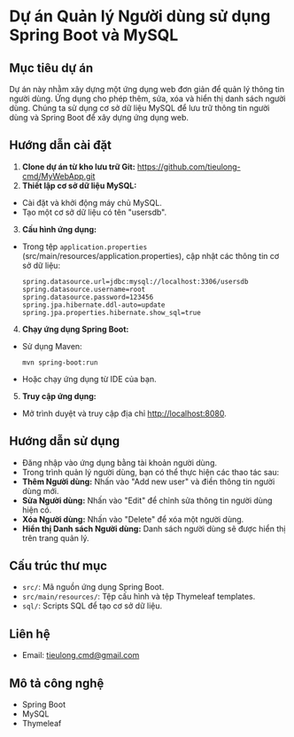 # Dự án Quản lý Người dùng sử dụng Spring Boot và MySQL

## Mục tiêu dự án
Dự án này nhằm xây dựng một ứng dụng web đơn giản để quản lý thông tin người dùng. Ứng dụng cho phép thêm, sửa, xóa và hiển thị danh sách người dùng. Chúng ta sử dụng cơ sở dữ liệu MySQL để lưu trữ thông tin người dùng và Spring Boot để xây dựng ứng dụng web.

## Hướng dẫn cài đặt
1. **Clone dự án từ kho lưu trữ Git:**
https://github.com/tieulong-cmd/MyWebApp.git
2. **Thiết lập cơ sở dữ liệu MySQL:**
- Cài đặt và khởi động máy chủ MySQL.
- Tạo một cơ sở dữ liệu có tên "usersdb".

3. **Cấu hình ứng dụng:**
- Trong tệp `application.properties` (src/main/resources/application.properties), cập nhật các thông tin cơ sở dữ liệu:
  ```properties
  spring.datasource.url=jdbc:mysql://localhost:3306/usersdb
  spring.datasource.username=root
  spring.datasource.password=123456
  spring.jpa.hibernate.ddl-auto=update
  spring.jpa.properties.hibernate.show_sql=true

4. **Chạy ứng dụng Spring Boot:**
- Sử dụng Maven:
  ```
  mvn spring-boot:run
  ```
- Hoặc chạy ứng dụng từ IDE của bạn.

5. **Truy cập ứng dụng:**
- Mở trình duyệt và truy cập địa chỉ [http://localhost:8080](http://localhost:8080).

## Hướng dẫn sử dụng
- Đăng nhập vào ứng dụng bằng tài khoản người dùng.
- Trong trình quản lý người dùng, bạn có thể thực hiện các thao tác sau:
- **Thêm Người dùng:** Nhấn vào "Add new user" và điền thông tin người dùng mới.
- **Sửa Người dùng:** Nhấn vào "Edit" để chỉnh sửa thông tin người dùng hiện có.
- **Xóa Người dùng:** Nhấn vào "Delete" để xóa một người dùng.
- **Hiển thị Danh sách Người dùng:** Danh sách người dùng sẽ được hiển thị trên trang quản lý.

## Cấu trúc thư mục
- `src/`: Mã nguồn ứng dụng Spring Boot.
- `src/main/resources/`: Tệp cấu hình và tệp Thymeleaf templates.
- `sql/`: Scripts SQL để tạo cơ sở dữ liệu.

## Liên hệ
- Email: tieulong.cmd@gmail.com

## Mô tả công nghệ
- Spring Boot
- MySQL
- Thymeleaf
